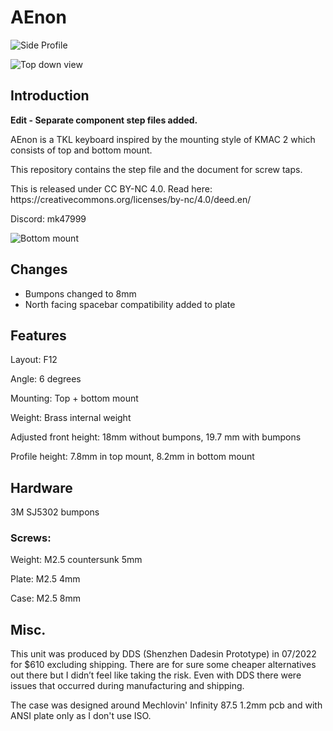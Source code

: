 # AEnon

![Side Profile](https://github.com/MK-KB/AEnon/assets/26305382/347d47f7-4e0a-4934-b2a8-9d465f4231f0)


![Top down view](https://github.com/MK-KB/AEnon/assets/26305382/a2309f42-7e92-4632-8732-91bdbf7edf54)



<h2>Introduction</h2>
<p><b>Edit - Separate component step files added.</b></p>
<p>AEnon is a TKL keyboard inspired by the mounting style of KMAC 2 which consists of top and bottom mount.</p>
<p>This repository contains the step file and the document for screw taps.</p>
<p>This is released under CC BY-NC 4.0. Read here: https://creativecommons.org/licenses/by-nc/4.0/deed.en/</p>
<p>Discord: mk47999</p>

![Bottom mount](https://github.com/MK-KB/AEnon/assets/26305382/2c29df97-ad4f-43ed-89a0-75cb6411ec63)



<h2>Changes</h2>
<ul>
  <li>Bumpons changed to 8mm</li>
  <li>North facing spacebar compatibility added to plate</li>
</ul>



<h2>Features</h2>
<p>Layout: F12</p>
<p>Angle: 6 degrees</p>
<p>Mounting: Top + bottom mount</p>
<p>Weight: Brass internal weight</p>
<p>Adjusted front height: 18mm without bumpons, 19.7 mm with bumpons</p>
<p>Profile height: 7.8mm in top mount, 8.2mm in bottom mount</p>

<h2>Hardware</h2>
<p>3M SJ5302 bumpons</p>
<h3>Screws:</h3>
<p>Weight: M2.5 countersunk 5mm</p> 
<p>Plate:  M2.5 4mm</p>
<p>Case: M2.5 8mm</p>

<h2>Misc.</h2>
<p>This unit was produced by DDS (Shenzhen Dadesin Prototype) in 07/2022 for $610 excluding shipping. There are for sure some cheaper alternatives out there but I didn’t feel like taking the risk. Even with DDS there were issues that occurred during manufacturing and shipping.</p> 
<p>The case was designed around Mechlovin' Infinity 87.5 1.2mm pcb and with ANSI plate only as I don't use ISO.</p>
